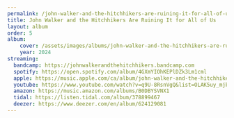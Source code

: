 ```yaml
---
permalink: /john-walker-and-the-hitchhikers-are-ruining-it-for-all-of-us
title: John Walker and the Hitchhikers Are Ruining It for All of Us
layout: album
order: 5
album:
    cover: /assets/images/albums/john-walker-and-the-hitchhikers-are-ruining-it-for-all-of-us.jpg
    year: 2024
streaming:
  bandcamp: https://johnwalkerandthehitchhikers.bandcamp.com
  spotify: https://open.spotify.com/album/4GXmYIOhKEPlDZk3Lm1cml
  apple: https://music.apple.com/ca/album/john-walker-and-the-hitchhikers-are-ruining-it-for-all-of-us/1760906526
  youtube: https://www.youtube.com/watch?v=q9U-8RsnVgQ&list=OLAK5uy_mjb0y_WOCLNCvRKQXTFXey5x8GIj5BWc4
  amazon: https://music.amazon.com/albums/B0DBYSVNX1
  tidal: https://listen.tidal.com/album/378899467
  deezer: https://www.deezer.com/en/album/624129081
---
```

